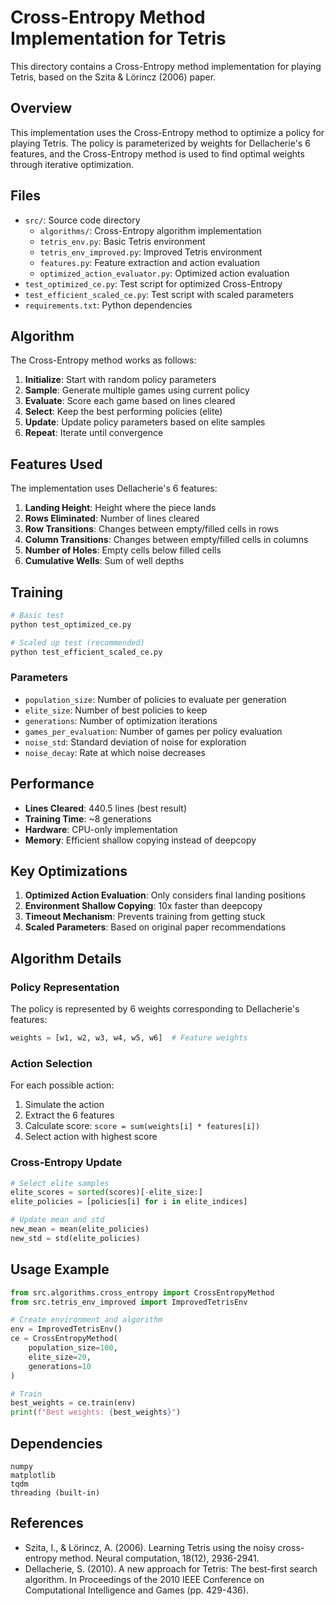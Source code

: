 # Cross-Entropy Method Implementation for Tetris

This directory contains a Cross-Entropy method implementation for playing Tetris, based on the Szita & Lörincz (2006) paper.

## Overview

This implementation uses the Cross-Entropy method to optimize a policy for playing Tetris. The policy is parameterized by weights for Dellacherie's 6 features, and the Cross-Entropy method is used to find optimal weights through iterative optimization.

## Files

- `src/`: Source code directory
  - `algorithms/`: Cross-Entropy algorithm implementation
  - `tetris_env.py`: Basic Tetris environment
  - `tetris_env_improved.py`: Improved Tetris environment
  - `features.py`: Feature extraction and action evaluation
  - `optimized_action_evaluator.py`: Optimized action evaluation
- `test_optimized_ce.py`: Test script for optimized Cross-Entropy
- `test_efficient_scaled_ce.py`: Test script with scaled parameters
- `requirements.txt`: Python dependencies

## Algorithm

The Cross-Entropy method works as follows:

1. **Initialize**: Start with random policy parameters
2. **Sample**: Generate multiple games using current policy
3. **Evaluate**: Score each game based on lines cleared
4. **Select**: Keep the best performing policies (elite)
5. **Update**: Update policy parameters based on elite samples
6. **Repeat**: Iterate until convergence

## Features Used

The implementation uses Dellacherie's 6 features:

1. **Landing Height**: Height where the piece lands
2. **Rows Eliminated**: Number of lines cleared
3. **Row Transitions**: Changes between empty/filled cells in rows
4. **Column Transitions**: Changes between empty/filled cells in columns
5. **Number of Holes**: Empty cells below filled cells
6. **Cumulative Wells**: Sum of well depths

## Training

```bash
# Basic test
python test_optimized_ce.py

# Scaled up test (recommended)
python test_efficient_scaled_ce.py
```

### Parameters

- `population_size`: Number of policies to evaluate per generation
- `elite_size`: Number of best policies to keep
- `generations`: Number of optimization iterations
- `games_per_evaluation`: Number of games per policy evaluation
- `noise_std`: Standard deviation of noise for exploration
- `noise_decay`: Rate at which noise decreases

## Performance

- **Lines Cleared**: 440.5 lines (best result)
- **Training Time**: ~8 generations
- **Hardware**: CPU-only implementation
- **Memory**: Efficient shallow copying instead of deepcopy

## Key Optimizations

1. **Optimized Action Evaluation**: Only considers final landing positions
2. **Environment Shallow Copying**: 10x faster than deepcopy
3. **Timeout Mechanism**: Prevents training from getting stuck
4. **Scaled Parameters**: Based on original paper recommendations

## Algorithm Details

### Policy Representation
The policy is represented by 6 weights corresponding to Dellacherie's features:
```python
weights = [w1, w2, w3, w4, w5, w6]  # Feature weights
```

### Action Selection
For each possible action:
1. Simulate the action
2. Extract the 6 features
3. Calculate score: `score = sum(weights[i] * features[i])`
4. Select action with highest score

### Cross-Entropy Update
```python
# Select elite samples
elite_scores = sorted(scores)[-elite_size:]
elite_policies = [policies[i] for i in elite_indices]

# Update mean and std
new_mean = mean(elite_policies)
new_std = std(elite_policies)
```

## Usage Example

```python
from src.algorithms.cross_entropy import CrossEntropyMethod
from src.tetris_env_improved import ImprovedTetrisEnv

# Create environment and algorithm
env = ImprovedTetrisEnv()
ce = CrossEntropyMethod(
    population_size=100,
    elite_size=20,
    generations=10
)

# Train
best_weights = ce.train(env)
print(f"Best weights: {best_weights}")
```

## Dependencies

```
numpy
matplotlib
tqdm
threading (built-in)
```

## References

- Szita, I., & Lörincz, A. (2006). Learning Tetris using the noisy cross-entropy method. Neural computation, 18(12), 2936-2941.
- Dellacherie, S. (2010). A new approach for Tetris: The best-first search algorithm. In Proceedings of the 2010 IEEE Conference on Computational Intelligence and Games (pp. 429-436). 